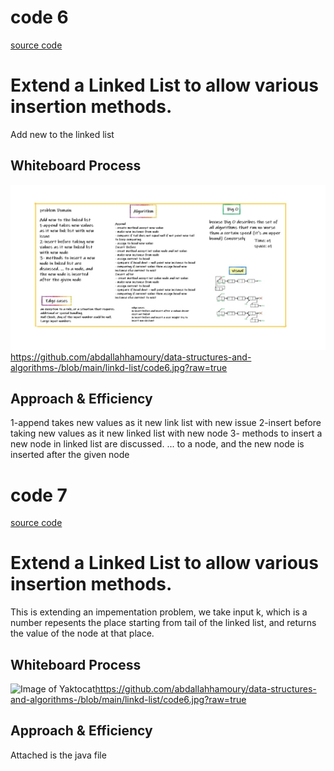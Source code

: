 # code 6
[source code ](./code3.java)
# Extend a Linked List to allow various insertion methods.
Add new to the linked list
## Whiteboard Process
![Image of Yaktocat](https://github.com/abdallahhamoury/data-structures-and-algorithms-/blob/main/linkd-list/codech6.jpg?raw=true)https://github.com/abdallahhamoury/data-structures-and-algorithms-/blob/main/linkd-list/code6.jpg?raw=true
## Approach & Efficiency
1-append takes new values as it new link list with new issue
2-insert before taking new values as it new linked list with new node
3- methods to insert a new node in linked list are discussed. ... to a node, and the new node is inserted after the given node

# code 7
[source code ](./code3.java)
# Extend a Linked List to allow various insertion methods.
This is extending an impementation problem, we take input k, which is a number repesents the place starting from tail of the linked list, and returns the value of the node at that place.
## Whiteboard Process
![Image of Yaktocat]()https://github.com/abdallahhamoury/data-structures-and-algorithms-/blob/main/linkd-list/code6.jpg?raw=true
## Approach & Efficiency
Attached is the java file
